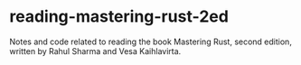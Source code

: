 # reading-mastering-rust-2ed
Notes and code related to reading the book Mastering Rust, second edition, written by Rahul Sharma and Vesa Kaihlavirta.
